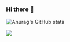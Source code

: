 ### Hi there 👋

![Anurag's GitHub stats](https://github-readme-stats.vercel.app/api?username=KoxSosen&show_icons=true&theme=dark)

![](https://komarev.com/ghpvc/?username=KoxSosen&color=yellowgreen)

<!--
**KoxSosen/KoxSosen** is a ✨ _special_ ✨ repository because its `README.md` (this file) appears on your GitHub profile.

Here are some ideas to get you started:

- 🔭 I’m currently working on ...
- 🌱 I’m currently learning ...
- 👯 I’m looking to collaborate on ...
- 🤔 I’m looking for help with ...
- 💬 Ask me about ...
- 📫 How to reach me: ...
- 😄 Pronouns: ...
- ⚡ Fun fact: ...
-->
